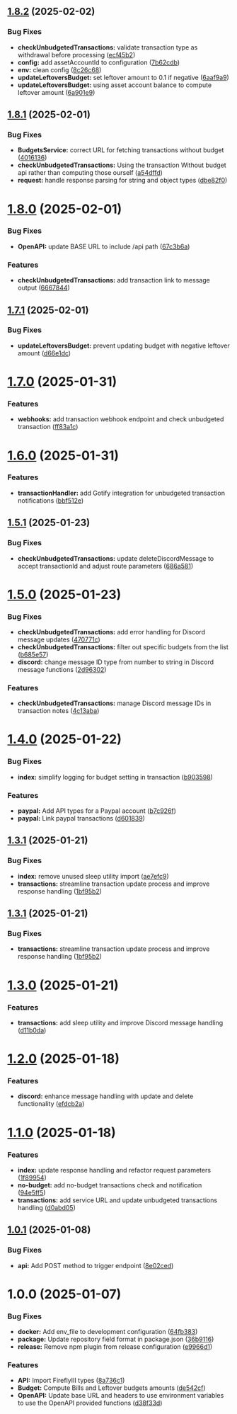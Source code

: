 ## [1.8.2](https://github.com/Billos/firefly-iii-leftover-manager/compare/1.8.1...1.8.2) (2025-02-02)


### Bug Fixes

* **checkUnbudgetedTransactions:** validate transaction type as withdrawal before processing ([ecf45b2](https://github.com/Billos/firefly-iii-leftover-manager/commit/ecf45b2230efa325985d51e1ae5ea9cecb2304f2))
* **config:** add assetAccountId to configuration ([7b62cdb](https://github.com/Billos/firefly-iii-leftover-manager/commit/7b62cdb3cb3b99e087288819cb8f6d8cc7f8d39d))
* **env:** clean config ([8c26c68](https://github.com/Billos/firefly-iii-leftover-manager/commit/8c26c68bfff707c2a2551c88873e323797af2572))
* **updateLeftoversBudget:** set leftover amount to 0.1 if negative ([6aaf9a9](https://github.com/Billos/firefly-iii-leftover-manager/commit/6aaf9a9248372a3a4e6e8742914b1ddd0d538c12))
* **updateLeftoversBudget:** using asset account balance to compute leftover amount ([6a901e9](https://github.com/Billos/firefly-iii-leftover-manager/commit/6a901e9e62d5fcf9c7e4e998644f5fc082c70fdd))

## [1.8.1](https://github.com/Billos/firefly-iii-leftover-manager/compare/1.8.0...1.8.1) (2025-02-01)


### Bug Fixes

* **BudgetsService:** correct URL for fetching transactions without budget ([4016136](https://github.com/Billos/firefly-iii-leftover-manager/commit/401613610ce5b3ab24386dae6870364112c418cb))
* **checkUnbudgetedTransactions:** Using the transaction Without budget api rather than computing those ourself ([a54dffd](https://github.com/Billos/firefly-iii-leftover-manager/commit/a54dffd82339441c63086d35908f40ec92312ffc))
* **request:** handle response parsing for string and object types ([dbe82f0](https://github.com/Billos/firefly-iii-leftover-manager/commit/dbe82f076dba9412ab8bfa51e78288f180fd7530))

# [1.8.0](https://github.com/Billos/firefly-iii-leftover-manager/compare/1.7.1...1.8.0) (2025-02-01)


### Bug Fixes

* **OpenAPI:** update BASE URL to include /api path ([67c3b6a](https://github.com/Billos/firefly-iii-leftover-manager/commit/67c3b6a757dc0adc0288106ed0257105bdaa8fbe))


### Features

* **checkUnbudgetedTransactions:** add transaction link to message output ([6667844](https://github.com/Billos/firefly-iii-leftover-manager/commit/666784412c5f02d70426ba041a4382f0efa67dda))

## [1.7.1](https://github.com/Billos/firefly-iii-leftover-manager/compare/1.7.0...1.7.1) (2025-02-01)


### Bug Fixes

* **updateLeftoversBudget:** prevent updating budget with negative leftover amount ([d66e1dc](https://github.com/Billos/firefly-iii-leftover-manager/commit/d66e1dc05db343e29c3c4c2e111d9ad2b8b3826b))

# [1.7.0](https://github.com/Billos/firefly-iii-leftover-manager/compare/1.6.0...1.7.0) (2025-01-31)


### Features

* **webhooks:** add transaction webhook endpoint and check unbudgeted transaction ([ff83a1c](https://github.com/Billos/firefly-iii-leftover-manager/commit/ff83a1c3d20a8067f6ccdeeab114c555d028f0b8))

# [1.6.0](https://github.com/Billos/firefly-iii-leftover-manager/compare/1.5.1...1.6.0) (2025-01-31)


### Features

* **transactionHandler:** add Gotify integration for unbudgeted transaction notifications ([bbf512e](https://github.com/Billos/firefly-iii-leftover-manager/commit/bbf512e2c61daadf2bf800ee2d0f7635e5db9a6b))

## [1.5.1](https://github.com/Billos/firefly-iii-leftover-manager/compare/1.5.0...1.5.1) (2025-01-23)


### Bug Fixes

* **checkUnbudgetedTransactions:** update deleteDiscordMessage to accept transactionId and adjust route parameters ([686a581](https://github.com/Billos/firefly-iii-leftover-manager/commit/686a581516f874d4b3ef0d4bd1b5389ce08008b2))

# [1.5.0](https://github.com/Billos/firefly-iii-leftover-manager/compare/1.4.0...1.5.0) (2025-01-23)


### Bug Fixes

* **checkUnbudgetedTransactions:** add error handling for Discord message updates ([470771c](https://github.com/Billos/firefly-iii-leftover-manager/commit/470771c49055f88f2891dd6ddd68e61098bedb12))
* **checkUnbudgetedTransactions:** filter out specific budgets from the list ([b685e57](https://github.com/Billos/firefly-iii-leftover-manager/commit/b685e57f5edf4a7ec585668ee10f175179c9122c))
* **discord:** change message ID type from number to string in Discord message functions ([2d96302](https://github.com/Billos/firefly-iii-leftover-manager/commit/2d96302ecbb278f9a12464b3f1350ad8dc8cb270))


### Features

* **checkUnbudgetedTransactions:** manage Discord message IDs in transaction notes ([4c13aba](https://github.com/Billos/firefly-iii-leftover-manager/commit/4c13aba59467cb1d00497361ff51066c2493da03))

# [1.4.0](https://github.com/Billos/firefly-iii-leftover-manager/compare/1.3.1...1.4.0) (2025-01-22)


### Bug Fixes

* **index:** simplify logging for budget setting in transaction ([b903598](https://github.com/Billos/firefly-iii-leftover-manager/commit/b90359810fbdee8d92035046b5b4e71e4166e027))


### Features

* **paypal:** Add API types for a Paypal account ([b7c926f](https://github.com/Billos/firefly-iii-leftover-manager/commit/b7c926f0f086d8f56711b214e72713b0e37bfecf))
* **paypal:** Link paypal transactions ([d601839](https://github.com/Billos/firefly-iii-leftover-manager/commit/d6018396bf3e91ef7b609bfefc46f9076ea1ee6d))

## [1.3.1](https://github.com/Billos/firefly-iii-leftover-manager/compare/1.3.0...1.3.1) (2025-01-21)


### Bug Fixes

* **index:** remove unused sleep utility import ([ae7efc9](https://github.com/Billos/firefly-iii-leftover-manager/commit/ae7efc9a534eaa8f84a33eb2676e08bea489cebd))
* **transactions:** streamline transaction update process and improve response handling ([1bf95b2](https://github.com/Billos/firefly-iii-leftover-manager/commit/1bf95b26fda608f941fa4a244172d8117c1554b9))

## [1.3.1](https://github.com/Billos/firefly-iii-leftover-manager/compare/1.3.0...1.3.1) (2025-01-21)


### Bug Fixes

* **transactions:** streamline transaction update process and improve response handling ([1bf95b2](https://github.com/Billos/firefly-iii-leftover-manager/commit/1bf95b26fda608f941fa4a244172d8117c1554b9))

# [1.3.0](https://github.com/Billos/firefly-iii-leftover-manager/compare/1.2.0...1.3.0) (2025-01-21)


### Features

* **transactions:** add sleep utility and improve Discord message handling ([d11b0da](https://github.com/Billos/firefly-iii-leftover-manager/commit/d11b0da51b74bf5ec08381edbd215da07e4a3b45))

# [1.2.0](https://github.com/Billos/firefly-iii-leftover-manager/compare/1.1.0...1.2.0) (2025-01-18)


### Features

* **discord:** enhance message handling with update and delete functionality ([efdcb2a](https://github.com/Billos/firefly-iii-leftover-manager/commit/efdcb2a1bf5480a51ac08527cc07811f72b6d9d6))

# [1.1.0](https://github.com/Billos/firefly-iii-leftover-manager/compare/1.0.1...1.1.0) (2025-01-18)


### Features

* **index:** update response handling and refactor request parameters ([1f89954](https://github.com/Billos/firefly-iii-leftover-manager/commit/1f89954b769b58b1a6278e61df50258ab367d55b))
* **no-budget:** add no-budget transactions check and notification ([94e5ff5](https://github.com/Billos/firefly-iii-leftover-manager/commit/94e5ff5dd4b9bc1b4876a03f0ed3b41a30ef2687))
* **transactions:** add service URL and update unbudgeted transactions handling ([d0abd05](https://github.com/Billos/firefly-iii-leftover-manager/commit/d0abd05df2c129780bab4cab8e573f7d5a4c6ee0))

## [1.0.1](https://github.com/Billos/firefly-iii-leftover-manager/compare/1.0.0...1.0.1) (2025-01-08)


### Bug Fixes

* **api:** Add POST method to trigger endpoint ([8e02ced](https://github.com/Billos/firefly-iii-leftover-manager/commit/8e02ceda5a3f8304f8ef9e88ec74d48b47901bb9))

# 1.0.0 (2025-01-07)


### Bug Fixes

* **docker:** Add env_file to development configuration ([64fb383](https://github.com/Billos/firefly-iii-leftover-manager/commit/64fb3837420afb1fda762ecb4b1d1216ea479d5a))
* **package:** Update repository field format in package.json ([36b9116](https://github.com/Billos/firefly-iii-leftover-manager/commit/36b9116c8021514fac897e78b9241d463902fcd7))
* **release:** Remove npm plugin from release configuration ([e9966d1](https://github.com/Billos/firefly-iii-leftover-manager/commit/e9966d190d94c29fddb20ac2f7ca64c91d5427f3))


### Features

* **API:** Import FireflyIII types ([8a736c1](https://github.com/Billos/firefly-iii-leftover-manager/commit/8a736c164f1dc40644fa5db801ca3db9d83a56cd))
* **Budget:** Compute Bills and Leftover budgets amounts ([de542cf](https://github.com/Billos/firefly-iii-leftover-manager/commit/de542cf3ad0342914179cf865d8da3be74119313))
* **OpenAPI:** Update base URL and headers to use environment variables to use the OpenAPI provided functions ([d38f33d](https://github.com/Billos/firefly-iii-leftover-manager/commit/d38f33d1ef5680f78862aa792cdff0dc0ec9d40b))
